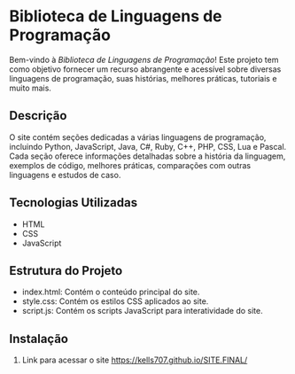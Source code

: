 # Biblioteca de Linguagens de Programação

Bem-vindo à *Biblioteca de Linguagens de Programação*! Este projeto tem como objetivo fornecer um recurso abrangente e acessível sobre diversas linguagens de programação, suas histórias, melhores práticas, tutoriais e muito mais.

## Descrição

O site contém seções dedicadas a várias linguagens de programação, incluindo Python, JavaScript, Java, C#, Ruby, C++, PHP, CSS, Lua e Pascal. Cada seção oferece informações detalhadas sobre a história da linguagem, exemplos de código, melhores práticas, comparações com outras linguagens e estudos de caso.

## Tecnologias Utilizadas

- HTML
- CSS
- JavaScript

## Estrutura do Projeto

- index.html: Contém o conteúdo principal do site.
- style.css: Contém os estilos CSS aplicados ao site.
- script.js: Contém os scripts JavaScript para interatividade do site.

## Instalação
1. Link para acessar o site
   https://kells707.github.io/SITE.FINAL/      
